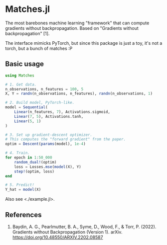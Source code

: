 # Matches.jl

The most barebones machine learning "framework" that can compute gradients without backpropagation.
Based on "Gradients without backpropagation" [1].

The interface mimicks PyTorch, but since this package is just a toy, it's not a torch, but a bunch of matches :P

## Basic usage

```julia
using Matches

# 1. Get data.
n_observations, n_features = 100, 5
X, Y = randn(n_observations, n_features), randn(n_observations, 1)

# 2. Build model, PyTorch-like.
model = Sequential(
    Linear(n_features, 7), Activations.sigmoid,
    Linear(7, 5), Activations.tanh,
    Linear(5, 1)
)

# 3. Set up gradient-descent optimizer.
# This computes the "forward gradient" from the paper.
optim = Descent(params(model), 1e-4)

# 4. Train.
for epoch in 1:50_000
    random_dual!(optim)
    loss = Losses.mse(model(X), Y)
    step!(optim, loss)
end

# 5. Predict!
Y_hat = model(X)
```

Also see <./example.jl>.

## References

1. Baydin, A. G., Pearlmutter, B. A., Syme, D., Wood, F., & Torr, P. (2022). Gradients without Backpropagation (Version 1). arXiv. <https://doi.org/10.48550/ARXIV.2202.08587>

